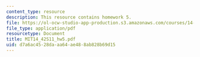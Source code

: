 ```yaml
---
content_type: resource
description: This resource contains homework 5.
file: https://ol-ocw-studio-app-production.s3.amazonaws.com/courses/14-42-environmental-policy-and-economics-spring-2011/d7a6ac4528daaa64ae488ab828b69d15_MIT14_42S11_hw5.pdf
file_type: application/pdf
resourcetype: Document
title: MIT14_42S11_hw5.pdf
uid: d7a6ac45-28da-aa64-ae48-8ab828b69d15
---
```

